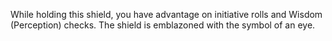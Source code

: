 While holding this shield, you have advantage on initiative rolls and Wisdom (Perception) checks. The shield is emblazoned with the symbol of an eye.